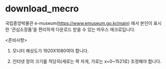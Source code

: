 # download_mecro
국립중앙박물관 e-museum(https://www.emuseum.go.kr/main) 에서 본인이 표시한 '관심소장품'을 편리하게 다운로드 받을 수 있는 마우스 매크로입니다.

<준비사항>

1. 모니터 해상도가 1920X1080여야 합니다.

2. 인터넷 창의 크기를 적당히(세로는 꽉 차게, 가로는 x=0~1521로) 조정해야 합니다. 
